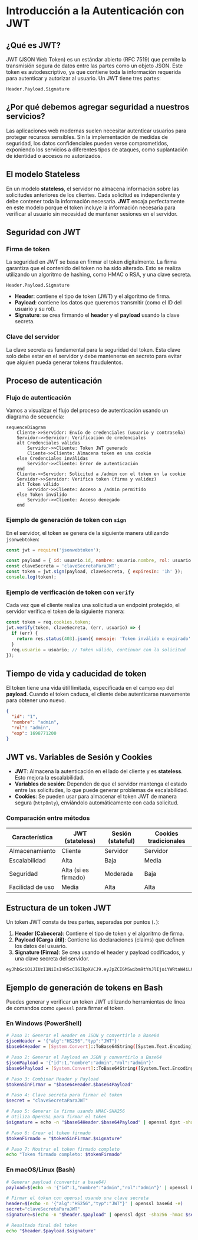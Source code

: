 
# Introducción a la Autenticación con JWT

## ¿Qué es JWT?
JWT (JSON Web Token) es un estándar abierto (RFC 7519) que permite la transmisión segura de datos entre las partes como un objeto JSON. Este token es autodescriptivo, ya que contiene toda la información requerida para autenticar y autorizar al usuario. Un JWT tiene tres partes:

```plaintext
Header.Payload.Signature
```

## ¿Por qué debemos agregar seguridad a nuestros servicios?
Las aplicaciones web modernas suelen necesitar autenticar usuarios para proteger recursos sensibles. Sin la implementación de medidas de seguridad, los datos confidenciales pueden verse comprometidos, exponiendo los servicios a diferentes tipos de ataques, como suplantación de identidad o accesos no autorizados.

## El modelo Stateless
En un modelo **stateless**, el servidor no almacena información sobre las solicitudes anteriores de los clientes. Cada solicitud es independiente y debe contener toda la información necesaria. **JWT** encaja perfectamente en este modelo porque el token incluye la información necesaria para verificar al usuario sin necesidad de mantener sesiones en el servidor.

## Seguridad con JWT

### Firma de token
La seguridad en JWT se basa en firmar el token digitalmente. La firma garantiza que el contenido del token no ha sido alterado. Esto se realiza utilizando un algoritmo de hashing, como HMAC o RSA, y una clave secreta.

```plaintext
Header.Payload.Signature
```

- **Header**: contiene el tipo de token (JWT) y el algoritmo de firma.
- **Payload**: contiene los datos que queremos transmitir (como el ID del usuario y su rol).
- **Signature**: se crea firmando el **header** y el **payload** usando la clave secreta.

### Clave del servidor
La clave secreta es fundamental para la seguridad del token. Esta clave solo debe estar en el servidor y debe mantenerse en secreto para evitar que alguien pueda generar tokens fraudulentos.

## Proceso de autenticación

### Flujo de autenticación

Vamos a visualizar el flujo del proceso de autenticación usando un diagrama de secuencia:

```mermaid
sequenceDiagram
    Cliente->>Servidor: Envío de credenciales (usuario y contraseña)
    Servidor->>Servidor: Verificación de credenciales
    alt Credenciales válidas
        Servidor->>Cliente: Token JWT generado
        Cliente->>Cliente: Almacena token en una cookie
    else Credenciales inválidas
        Servidor->>Cliente: Error de autenticación
    end
    Cliente->>Servidor: Solicitud a /admin con el token en la cookie
    Servidor->>Servidor: Verifica token (firma y validez)
    alt Token válido
        Servidor->>Cliente: Acceso a /admin permitido
    else Token inválido
        Servidor->>Cliente: Acceso denegado
    end
```

### Ejemplo de generación de token con `sign`

En el servidor, el token se genera de la siguiente manera utilizando `jsonwebtoken`:

```javascript
const jwt = require('jsonwebtoken');

const payload = { id: usuario.id, nombre: usuario.nombre, rol: usuario.rol };
const claveSecreta = 'claveSecretaParaJWT';
const token = jwt.sign(payload, claveSecreta, { expiresIn: '1h' });
console.log(token);
```

### Ejemplo de verificación de token con `verify`

Cada vez que el cliente realiza una solicitud a un endpoint protegido, el servidor verifica el token de la siguiente manera:

```javascript
const token = req.cookies.token;
jwt.verify(token, claveSecreta, (err, usuario) => {
  if (err) {
    return res.status(403).json({ mensaje: 'Token inválido o expirado' });
  }
  req.usuario = usuario; // Token válido, continuar con la solicitud
});
```

## Tiempo de vida y caducidad de token
El token tiene una vida útil limitada, especificada en el campo `exp` del **payload**. Cuando el token caduca, el cliente debe autenticarse nuevamente para obtener uno nuevo.

```json
{
  "id": "1",
  "nombre": "admin",
  "rol": "admin",
  "exp": 1698771200
}
```

## JWT vs. Variables de Sesión y Cookies
- **JWT**: Almacena la autenticación en el lado del cliente y es **stateless**. Esto mejora la escalabilidad.
- **Variables de sesión**: Dependen de que el servidor mantenga el estado entre las solicitudes, lo que puede generar problemas de escalabilidad.
- **Cookies**: Se pueden usar para almacenar el token JWT de manera segura (`httpOnly`), enviándolo automáticamente con cada solicitud.

### Comparación entre métodos

| Característica         | JWT (stateless)  | Sesión (stateful) | Cookies tradicionales |
|------------------------|------------------|-------------------|------------------------|
| Almacenamiento          | Cliente          | Servidor          | Servidor               |
| Escalabilidad           | Alta             | Baja              | Media                  |
| Seguridad               | Alta (si es firmado) | Moderada         | Baja                   |
| Facilidad de uso        | Media            | Alta              | Alta                   |

## Estructura de un token JWT

Un token JWT consta de tres partes, separadas por puntos (`.`):

1. **Header (Cabecera)**: Contiene el tipo de token y el algoritmo de firma.
2. **Payload (Carga útil)**: Contiene las declaraciones (claims) que definen los datos del usuario.
3. **Signature (Firma)**: Se crea usando el header y payload codificados, y una clave secreta del servidor.

```plaintext
eyJhbGciOiJIUzI1NiIsInR5cCI6IkpXVCJ9.eyJpZCI6MSwibm9tYnJlIjoiYWRtaW4iLCJyb2wiOiJhZG1pbiIsImV4cCI6MTY5ODc3MTIwMH0.mK8zKO8yKJVYJmYo1TBYMqQpHtMZTw9bV_G7X6DLKPg
```

## Ejemplo de generación de tokens en Bash

Puedes generar y verificar un token JWT utilizando herramientas de línea de comandos como `openssl` para firmar el token.

### En Windows (PowerShell)
```bash
# Paso 1: Generar el Header en JSON y convertirlo a Base64
$jsonHeader = '{"alg":"HS256","typ":"JWT"}'
$base64Header = [System.Convert]::ToBase64String([System.Text.Encoding]::UTF8.GetBytes($jsonHeader))

# Paso 2: Generar el Payload en JSON y convertirlo a Base64
$jsonPayload = '{"id":1,"nombre":"admin","rol":"admin"}'
$base64Payload = [System.Convert]::ToBase64String([System.Text.Encoding]::UTF8.GetBytes($jsonPayload))

# Paso 3: Combinar Header y Payload
$tokenSinFirmar = "$base64Header.$base64Payload"

# Paso 4: Clave secreta para firmar el token
$secret = "claveSecretaParaJWT"

# Paso 5: Generar la firma usando HMAC-SHA256
# Utiliza OpenSSL para firmar el token
$signature = echo -n "$base64Header.$base64Payload" | openssl dgst -sha256 -hmac $secret -binary | openssl base64

# Paso 6: Crear el token firmado
$tokenFirmado = "$tokenSinFirmar.$signature"

# Paso 7: Mostrar el token firmado completo
echo "Token firmado completo: $tokenFirmado"
```

### En macOS/Linux (Bash)
```bash
# Generar payload (convertir a base64)
payload=$(echo -n '{"id":1,"nombre":"admin","rol":"admin"}' | openssl base64 -e)

# Firmar el token con openssl usando una clave secreta
header=$(echo -n '{"alg":"HS256","typ":"JWT"}' | openssl base64 -e)
secret="claveSecretaParaJWT"
signature=$(echo -n "$header.$payload" | openssl dgst -sha256 -hmac $secret)

# Resultado final del token
echo "$header.$payload.$signature"
```

